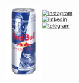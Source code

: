 <!-- <div align="center"> -->
  <!-- <a href="https://gzmland.ru/" target="_blank"><img src="https://media.giphy.com/media/YlmI36YAWe7KScC7hK/source.gif" width="280" height="auto" /></a> -->
  <!-- <a href="https://gzmland.ru/" target="_blank"><img src="https://media.giphy.com/media/YlmI36YAWe7KScC7hK/source.gif" width="280" height="auto" /></a> -->
  <!-- <a href="https://gzmland.ru/" target="_blank"><img src="img/source-8.gif" width="700" height="auto" /></a> -->
<!-- </div> -->

<!-- <img align="left" src="img/source-10.png " width="180" height="auto"> -->
<img align="left" src="img/source-15.gif" width="100" height="auto">

<!-- [![fomo](https://img.shields.io/badge/fomo-0xR83429154B6E4B90-313131?style=flat-square&labelColor=313131&color=313131)](https://en.wikipedia.org/wiki/Fear_of_missing_out)   -->
[![instagram](https://img.shields.io/badge/-@adkasyv-223971?style=flat-square&labelColor=223971&logo=instagram&logoColor=white&color=223971)](https://instagram.com/adkasyv)  
[![linkedin](https://img.shields.io/badge/-@adkasyv-223971?style=flat-square&labelColor=223971&logo=VK&logoColor=white&color=223971)](https://vk.com/adkasyv)  
[![telegram](https://img.shields.io/badge/-@adkasyv-223971?style=flat-square&labelColor=223971&logo=Telegram&logoColor=#000000&color=223971)](https://t.me/adkasyv)

<!--
**adkasyv/adkasyv** is a ✨ _special_ ✨ repository because its `README.md` (this file) appears on your GitHub profile.

Here are some ideas to get you started:

- 🔭 I’m currently working on ...
- 🌱 I’m currently learning ...
- 👯 I’m looking to collaborate on ...
- 🤔 I’m looking for help with ...
- 💬 Ask me about ...
- 📫 How to reach me: ...
- 😄 Pronouns: ...
- ⚡ Fun fact: ...
-->
